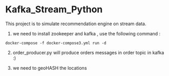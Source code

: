 # Kafka_Stream_Python

This project is to simulate recommendation engine on stream data. 

1. we need to install zookeeper and kafka , use the following command :

```
docker-compose -f docker-compose3.yml run -d
```
2. order_producer.py will produce orders messages in order topic in kafka :)

3. we need to geoHASH the locations
